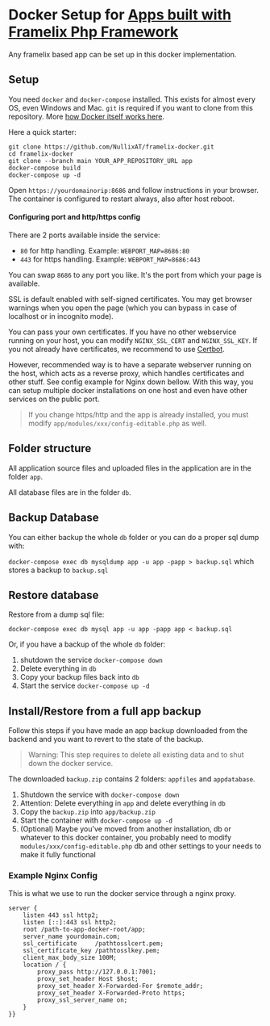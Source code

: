 # Docker Setup for [Apps built with Framelix Php Framework](https://github.com/NullixAT/framelix-docs)

Any framelix based app can be set up in this docker implementation.

## Setup

You need `docker` and `docker-compose` installed. This exists for almost every OS, even Windows and Mac. `git` is
required if you want to clone from this repository.
More [how Docker itself works here](https://docs.docker.com/get-docker/).

Here a quick starter:

    git clone https://github.com/NullixAT/framelix-docker.git
    cd framelix-docker
    git clone --branch main YOUR_APP_REPOSITORY_URL app
    docker-compose build
    docker-compose up -d

Open `https://yourdomainorip:8686` and follow instructions in your browser. The container is configured to restart
always, also after host reboot.

#### Configuring port and http/https config

There are 2 ports available inside the service:

* `80` for http handling. Example: `WEBPORT_MAP=8686:80`
* `443` for https handling. Example: `WEBPORT_MAP=8686:443`

You can swap `8686` to any port you like. It's the port from which your page is available.

SSL is default enabled with self-signed certificates. You may get browser warnings when you open the page (which you can
bypass in case of localhost or in incognito mode).

You can pass your own certificates. If you have no other webservice running on your host, you can
modify `NGINX_SSL_CERT` and `NGINX_SSL_KEY`. If you not already have certificates, we recommend to
use [Certbot](https://certbot.eff.org/).

However, recommended way is to have a separate webserver running on the host, which acts as a reverse proxy, which
handles certificates and other stuff. See config example for Nginx down bellow. With this way, you can setup multiple
docker installations on one host and even have other services on the public port.

> If you change https/http and the app is already installed, you must modify `app/modules/xxx/config-editable.php` as well.

## Folder structure

All application source files and uploaded files in the application are in the folder `app`.

All database files are in the folder `db`.

## Backup Database
You can either backup the whole `db` folder or you can do a proper sql dump with:

`docker-compose exec db mysqldump app -u app -papp > backup.sql` which stores a backup to `backup.sql`

## Restore database

Restore from a dump sql file:

`docker-compose exec db mysql app -u app -papp app < backup.sql`

Or, if you have a backup of the whole `db` folder:
1. shutdown the service `docker-compose down`
2. Delete everything in `db`
3. Copy your backup files back into `db`
4. Start the service `docker-compose up -d`


## Install/Restore from a full app backup

Follow this steps if you have made an app backup downloaded from the backend and you want to revert to the state of the
backup.

> Warning: This step requires to delete all existing data and to shut down the docker service.

The downloaded `backup.zip` contains 2 folders: `appfiles` and `appdatabase`.

1. Shutdown the service with `docker-compose down`
2. Attention: Delete everything in `app` and delete everything in `db`
3. Copy the `backup.zip` into `app/backup.zip`
4. Start the container with `docker-compose up -d`
5. (Optional) Maybe you've moved from another installation, db or whatever to this docker container, you probably need
   to modify `modules/xxx/config-editable.php` db and other settings to your needs to make it fully functional

### Example Nginx Config

This is what we use to run the docker service through a nginx proxy.

    server {
        listen 443 ssl http2;
        listen [::]:443 ssl http2;
        root /path-to-app-docker-root/app;
        server_name yourdomain.com;
        ssl_certificate     /pathtosslcert.pem;
        ssl_certificate_key /pathtosslkey.pem;    
        client_max_body_size 100M;
        location / {
            proxy_pass http://127.0.0.1:7001;
            proxy_set_header Host $host;
            proxy_set_header X-Forwarded-For $remote_addr;
            proxy_set_header X-Forwarded-Proto https;
            proxy_ssl_server_name on;
        }
    }}

